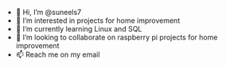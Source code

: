 - 👋 Hi, I’m @suneels7
- 👀 I’m interested in projects for home improvement
- 🌱 I’m currently learning Linux and SQL
- 💞️ I’m looking to collaborate on raspberry pi projects for home improvement
- 📫 Reach me on my email

<!---
suneels7/suneels7 is a ✨ special ✨ repository because its `README.md` (this file) appears on your GitHub profile.
You can click the Preview link to take a look at your changes.
--->
